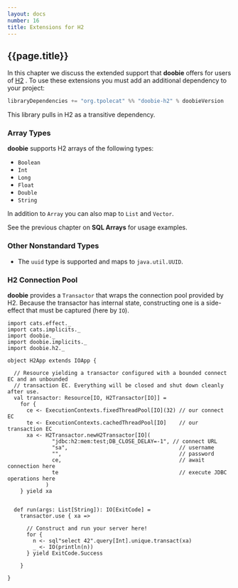```yaml
---
layout: docs
number: 16
title: Extensions for H2
---
```


## {{page.title}}

In this chapter we discuss the extended support that **doobie** offers for users of [H2](http://www.h2database.com/html/main.html) . To use these extensions you must add an additional dependency to your project:

```scala
libraryDependencies += "org.tpolecat" %% "doobie-h2" % doobieVersion
```

This library pulls in H2 as a transitive dependency.

### Array Types

**doobie** supports H2 arrays of the following types:

- `Boolean`
- `Int`
- `Long`
- `Float`
- `Double`
- `String`

In addition to `Array` you can also map to `List` and `Vector`.

See the previous chapter on **SQL Arrays** for usage examples.

### Other Nonstandard Types

- The `uuid` type is supported and maps to `java.util.UUID`.

### H2 Connection Pool

**doobie** provides a `Transactor` that wraps the connection pool provided by H2. Because the transactor has internal state, constructing one is a side-effect that must be captured (here by `IO`).

```tut:silent:reset
import cats.effect._
import cats.implicits._
import doobie._
import doobie.implicits._
import doobie.h2._

object H2App extends IOApp {

  // Resource yielding a transactor configured with a bounded connect EC and an unbounded
  // transaction EC. Everything will be closed and shut down cleanly after use.
  val transactor: Resource[IO, H2Transactor[IO]] =
    for {
      ce <- ExecutionContexts.fixedThreadPool[IO](32) // our connect EC
      te <- ExecutionContexts.cachedThreadPool[IO]    // our transaction EC
      xa <- H2Transactor.newH2Transactor[IO](
              "jdbc:h2:mem:test;DB_CLOSE_DELAY=-1", // connect URL
              "sa",                                   // username
              "",                                     // password
              ce,                                     // await connection here
              te                                      // execute JDBC operations here
            )
    } yield xa


  def run(args: List[String]): IO[ExitCode] =
    transactor.use { xa =>

      // Construct and run your server here!
      for {
        n <- sql"select 42".query[Int].unique.transact(xa)
        _ <- IO(println(n))
      } yield ExitCode.Success

    }

}
```